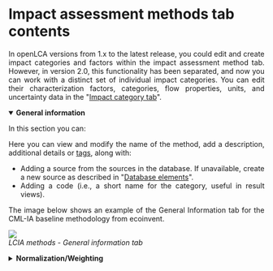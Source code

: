 # Impact assessment methods tab contents
<div style='text-align: justify;'>

In openLCA versions from 1.x to the latest release, you could edit and create impact categories and factors within the impact assessment method tab. However, in version 2.0, this functionality has been separated, and now you can work with a distinct set of individual impact categories. You can edit their characterization factors, categories, flow properties, units, and uncertainty data in the "[Impact category tab](./impact_categories_tab_contents.md)".

<details open><summary><b> General information </b></summary>

In this section you can:

Here you can view and modify the name of the method, add a description, additional details or [tags](../cheat/tags.md), along with:

- Adding a source from the sources in the database. If unavailable, create a new source as described in "[Database elements](../databases/database_elements.md)".
- Adding a code (i.e., a short name for the category, useful in result views).

The image below shows an example of the General Information tab for the CML-IA baseline methodology from ecoinvent.

![](../media/example_lcia_method_window.png)  
_LCIA methods - General information tab_

</details>

<details><summary><b> Normalization/Weighting </b></summary>

To add normalization and weighting factors to the impact categories of an LCIA
method:

1. Open in the "Normalization and weighting" tab. 
2. Click on the green "+" on the top right/double tap or right click on the empty cell under "Normalization and weighting set" to add a new set.
3. The impact categories saved in the method will automatically appear in the window on the right, where you can then manually type in normalization and weighting factors.

![](../media/normalization_weighting_factor_lcia.png)  
_Adding normalizing and weighting factors to impact categories_

</details>

